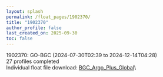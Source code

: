 ```yaml
---
layout: splash
permalink: /float_pages/1902370/
title: "1902370"
author_profile: false
last_created_on: 2025-09-30
toc: false
---
```

 
1902370: GO-BGC (2024-07-30T02:39 to 2024-12-14T04:28)\
27 profiles completed\
Individual float file download: [BGC_Argo_Plus_Global](https://ftp.soest.hawaii.edu/bgc_argo_plus/Individual_Floats/outliers_removed/1902370_Sprof_processed.nc)\
